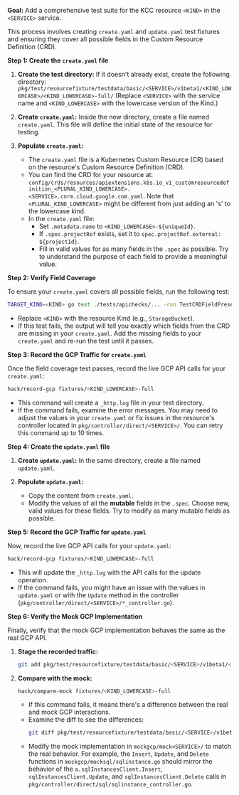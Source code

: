 **Goal:** Add a comprehensive test suite for the KCC resource `<KIND>` in the `<SERVICE>` service.

This process involves creating `create.yaml` and `update.yaml` test fixtures and ensuring they cover all possible fields in the Custom Resource Definition (CRD).

**Step 1: Create the `create.yaml` file**

1.  **Create the test directory:**
    If it doesn't already exist, create the following directory:
    `pkg/test/resourcefixture/testdata/basic/<SERVICE>/v1beta1/<KIND_LOWERCASE>/<KIND_LOWERCASE>-full/`
    (Replace `<SERVICE>` with the service name and `<KIND_LOWERCASE>` with the lowercase version of the Kind.)

2.  **Create `create.yaml`:**
    Inside the new directory, create a file named `create.yaml`. This file will define the initial state of the resource for testing.

3.  **Populate `create.yaml`:**
    -   The `create.yaml` file is a Kubernetes Custom Resource (CR) based on the resource's Custom Resource Definition (CRD).
    -   You can find the CRD for your resource at: `config/crds/resources/apiextensions.k8s.io_v1_customresourcedefinition_<PLURAL_KIND_LOWERCASE>.<SERVICE>.cnrm.cloud.google.com.yaml`. Note that `<PLURAL_KIND_LOWERCASE>` might be different from just adding an 's' to the lowercase kind.
    -   In the `create.yaml` file:
        -   Set `.metadata.name` to `<KIND_LOWERCASE>-${uniqueId}`.
        -   If `.spec.projectRef` exists, set it to `spec.projectRef.external: ${projectId}`.
        -   Fill in valid values for as many fields in the `.spec` as possible. Try to understand the purpose of each field to provide a meaningful value.

**Step 2: Verify Field Coverage**

To ensure your `create.yaml` covers all possible fields, run the following test:

```bash
TARGET_KIND=<KIND> go test ./tests/apichecks/... -run TestCRDFieldPresenceInTests
```

-   Replace `<KIND>` with the resource Kind (e.g., `StorageBucket`).
-   If this test fails, the output will tell you exactly which fields from the CRD are missing in your `create.yaml`. Add the missing fields to your `create.yaml` and re-run the test until it passes.

**Step 3: Record the GCP Traffic for `create.yaml`**

Once the field coverage test passes, record the live GCP API calls for your `create.yaml`:

```bash
hack/record-gcp fixtures/<KIND_LOWERCASE>-full
```

-   This command will create a `_http.log` file in your test directory.
-   If the command fails, examine the error messages. You may need to adjust the values in your `create.yaml` or fix issues in the resource's controller located in `pkg/controller/direct/<SERVICE>/`. You can retry this command up to 10 times.

**Step 4: Create the `update.yaml` file**

1.  **Create `update.yaml`:**
    In the same directory, create a file named `update.yaml`.

2.  **Populate `update.yaml`:**
    -   Copy the content from `create.yaml`.
    -   Modify the values of all the **mutable** fields in the `.spec`. Choose new, valid values for these fields. Try to modify as many mutable fields as possible.

**Step 5: Record the GCP Traffic for `update.yaml`**

Now, record the live GCP API calls for your `update.yaml`:

```bash
hack/record-gcp fixtures/<KIND_LOWERCASE>-full
```

-   This will update the `_http.log` with the API calls for the update operation.
-   If the command fails, you might have an issue with the values in `update.yaml` or with the `Update` method in the controller (`pkg/controller/direct/<SERVICE>/*_controller.go`).

**Step 6: Verify the Mock GCP Implementation**

Finally, verify that the mock GCP implementation behaves the same as the real GCP API.

1.  **Stage the recorded traffic:**
    ```bash
    git add pkg/test/resourcefixture/testdata/basic/<SERVICE>/v1beta1/<KIND_LOWERCASE>/<KIND_LOWERCASE>-full/
    ```

2.  **Compare with the mock:**
    ```bash
    hack/compare-mock fixtures/<KIND_LOWERCASE>-full
    ```
    -   If this command fails, it means there's a difference between the real and mock GCP interactions.
    -   Examine the diff to see the differences:
        ```bash
        git diff pkg/test/resourcefixture/testdata/basic/<SERVICE>/v1beta1/<KIND_LOWERCASE>/<KIND_LOWERCASE>-full/_http.log
        ```
    -   Modify the mock implementation in `mockgcp/mock<SERVICE>/` to match the real behavior. For example, the `Insert`, `Update`, and `Delete` functions in `mockgcp/mocksql/sqlinstance.go` should mirror the behavior of the `a.sqlInstancesClient.Insert`, `sqlInstancesClient.Update`, and `sqlInstancesClient.Delete` calls in `pkg/controller/direct/sql/sqlinstance_controller.go`.
